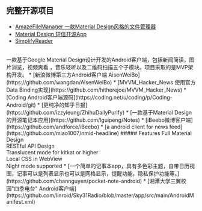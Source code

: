 完整开源项目
---

* [AmazeFileManager 一款Material Design风格的文件管理器](https://github.com/arpitkh96/AmazeFileManager)
* [Material Design 短信开源App](https://github.com/qklabs/qksms)
* [SimplifyReader](https://github.com/SkillCollege/SimplifyReader)
<br/>
一款基于Google Material Design设计开发的Android客户端，包括新闻简读，图片浏览，视频爽看 ，音乐轻听以及二维码扫描五个子模块。项目采取的是MVP架构开发。
* [新浪微博第三方Android客户端 AisenWeiBo](https://github.com/wangdan/AisenWeiBo)
* [MVVM_Hacker_News 使用官方Data Binding实现](https://github.com/hitherejoe/MVVM_Hacker_News)
* [Coding Android客户端源码](https://coding.net/u/coding/p/Coding-Android/git)
* [更纯净的知乎日报](https://github.com/izzyleung/ZhihuDailyPurify)
* [一款基于Material Design 的开源笔记本应用](https://github.com/lguipeng/Notes)
* [iBeebo微博客户端](https://github.com/andforce/iBeebo)
* [a android client for news feed](https://github.com/miao1007/nmid-headline)
##### Features
Full Material Design
<br/>RESTful API Design
<br/>Translucent mode for kitkat or higher
<br/>Local CSS in WebView
<br/>Night mode supported
* [一个简单的记事本app，具有多色彩主题，自带日历视图，记事可以是列表显示也可以是网格显示，提醒功能，隐私保护功能等。](https://github.com/channguyen/pocket-note-android)
* [湘潭大学三翼校园"四季电台" Android客户端](https://github.com/linroid/Sky31Radio/blob/master/app/src/main/AndroidManifest.xml)
